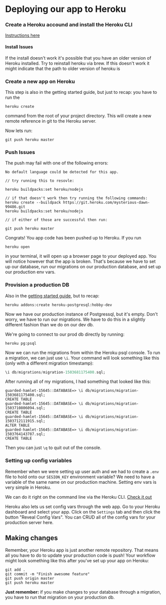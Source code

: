 # Deploying our app to Heroku

### Create a Heroku accound and install the Heroku CLI

[Instructions here](https://devcenter.heroku.com/articles/getting-started-with-nodejs#introduction)

#### Install Issues
If the install doesn't work it's possible that you have an older version of Heroku installed.  Try to reinstall heroku via brew. If this doesn't work it might indicate that the path to older version of heroku is 

### Create a new app on Heroku

This step is also in the getting started guide, but just to recap: you have to run the

```
heroku create
```

command from the root of your project directory. This will create a new remote reference in git to the Heroku server.

Now lets run:

```
git push heroku master
```

### Push Issues
The push may fail with one of the following errors:

```
No default language could be detected for this app.

// try running this to resovle:

heroku buildpacks:set heroku/nodejs

// if that doesn't work then try running the following commands:
heroku create --buildpack https://git.heroku.com/mysterious-dawn-99486.git
heroku buildpacks:set heroku/nodejs

// if either of those are successful then run:

git push heroku master
```

Congrats! You app code has been pushed up to Heroku. If you run

```
heroku open
```

in your terminal, it will open up a browser page to your deployed app. You will notice however that the app is broken. That's because we have to set up our database, run our migrations on our production database, and set up our production env vars.

### Provision a production DB

Also in the [getting started guide](https://devcenter.heroku.com/articles/getting-started-with-nodejs#provision-a-database), but to recap:

```
heroku addons:create heroku-postgresql:hobby-dev
```

Now we have our production instance of Postgressql, but it's empty. Don't worry, we have to run our migrations. We have to do this in a slightly different fashion than we do on our dev db.

We're going to connect to our prod db directly by running:

```
heroku pg:psql
```

Now we can run the migrations from within the Heroku psql console. To run a migration, we can just use `\i`. Your command will look something like this (only with a different migration timestamp):

```sql
\i db/migrations/migration-1503681175400.sql;
```

After running all of my migrations, I had something that looked like this:

```
guarded-hamlet-15645::DATABASE=> \i db/migrations/migration-1503681175400.sql;
CREATE TABLE
guarded-hamlet-15645::DATABASE=> \i db/migrations/migration-1503710806094.sql;
CREATE TABLE
guarded-hamlet-15645::DATABASE=> \i db/migrations/migration-1503712111915.sql;
ALTER TABLE
guarded-hamlet-15645::DATABASE=> \i db/migrations/migration-1503764143787.sql;
CREATE TABLE
```

Then you can just `\q` to quit out of the console.

### Setting up config variables

Remember when we were setting up user auth and we had to create a `.env` file to hold onto our `SESION_KEY` environment variable? We need to have a variable of the same name on our production machine. Setting env vars is very simple in Heroku.

We can do it right on the command line via the Heroku CLI. [Check it out](https://devcenter.heroku.com/articles/getting-started-with-nodejs#define-config-vars)

Heroku also lets us set config vars through the web app. Go to your Heroku dashboard and select your app. Click on the `Settings` tab and then click the button "Reveal Config Vars". You can CRUD all of the config vars for your production server here.

## Making changes

Remember, your Heroku app is just another remote repository. That means all you have to do to update your production code is push! Your workflow might look something like this after you've set up your app on Heroku:

```
git add .
git commit -m "Finish awesome feature"
git push origin master
git push heroku master
```

**Just remember:** if you make changes to your database through a migration, you have to run that migration on your production db.
